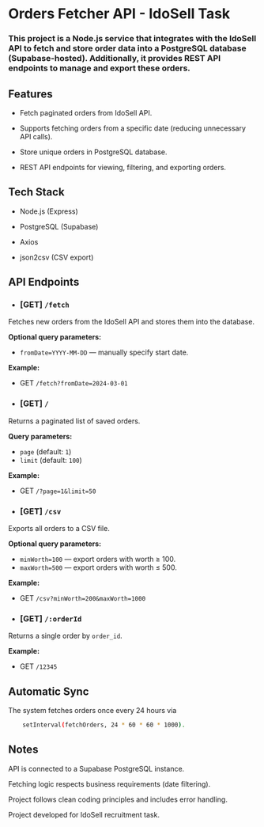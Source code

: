 # Orders Fetcher API - IdoSell Task

### This project is a Node.js service that integrates with the IdoSell API to fetch and store order data into a PostgreSQL database (Supabase-hosted). Additionally, it provides REST API endpoints to manage and export these orders.

## Features

- Fetch paginated orders from IdoSell API.

- Supports fetching orders from a specific date (reducing unnecessary API calls).

- Store unique orders in PostgreSQL database.

- REST API endpoints for viewing, filtering, and exporting orders.

## Tech Stack

- Node.js (Express)

- PostgreSQL (Supabase)

- Axios

- json2csv (CSV export)

## API Endpoints

- ### [GET] `/fetch`

Fetches new orders from the IdoSell API and stores them into the database.

**Optional query parameters:**
- `fromDate=YYYY-MM-DD` — manually specify start date.

**Example:**

- GET `/fetch?fromDate=2024-03-01`

- ### [GET] `/`

Returns a paginated list of saved orders.

**Query parameters:**
- `page` (default: `1`)
- `limit` (default: `100`)

**Example:**

- GET `/?page=1&limit=50`

- ### [GET] `/csv`

Exports all orders to a CSV file.

**Optional query parameters:**
- `minWorth=100` — export orders with worth ≥ 100.
- `maxWorth=500` — export orders with worth ≤ 500.

**Example:**

- GET `/csv?minWorth=200&maxWorth=1000`

- ### [GET] `/:orderId`

Returns a single order by `order_id`.

**Example:**

- GET `/12345`

## Automatic Sync

The system fetches orders once every 24 hours via 
```bash
    setInterval(fetchOrders, 24 * 60 * 60 * 1000).
```
 
## Notes

API is connected to a Supabase PostgreSQL instance.

Fetching logic respects business requirements (date filtering).

Project follows clean coding principles and includes error handling.

Project developed for IdoSell recruitment task.

